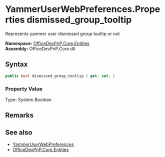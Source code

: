 # YammerUserWebPreferences.Properties dismissed_group_tooltip
 Represents yammer user dismissed group tooltip or not   

**Namespace:** [OfficeDevPnP.Core.Entities](OfficeDevPnP.Core.Entities.md)  
**Assembly:** OfficeDevPnP.Core.dll  
## Syntax
```C#
public bool dismissed_group_tooltip { get; set; }
```

### Property Value
Type: System.Boolean  

## Remarks
  
## See also
- [YammerUserWebPreferences](OfficeDevPnP.Core.Entities.YammerUserWebPreferences.md) 
- [OfficeDevPnP.Core.Entities](OfficeDevPnP.Core.Entities.md) 
